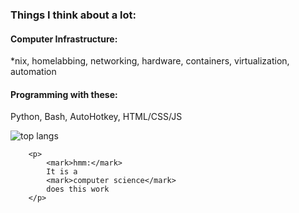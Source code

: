 ### Things I think about a lot:

#### Computer Infrastructure:
*nix, homelabbing, networking, hardware, containers, virtualization, automation

#### Programming with these:
Python, Bash, AutoHotkey, HTML/CSS/JS

![top langs](https://github-readme-stats.vercel.app/api/top-langs/?username=jaygriffinjay&layout=compact)


<!--<table border="4" cellpadding="2" cellspacing="2" width="50%">
<tr> <td>Column 1</td>
<td>Column 2</td> </tr> </table>-->

</mark></h2>
         
        <p>
            <mark>hmm:</mark>
            It is a
            <mark>computer science</mark>
            does this work
        </p>
